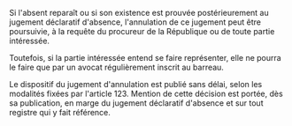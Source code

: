  
Si l'absent reparaît ou si son existence est prouvée postérieurement au jugement déclaratif d'absence, l'annulation de ce jugement peut être poursuivie, à la requête du procureur de la République ou de toute partie intéressée.   

  
Toutefois, si la partie intéressée entend se faire représenter, elle ne pourra le faire que par un avocat régulièrement inscrit au barreau.   

  
Le dispositif du jugement d'annulation est publié sans délai, selon les modalités fixées par l'article 123. Mention de cette décision est portée, dès sa publication, en marge du jugement déclaratif d'absence et sur tout registre qui y fait référence.  
